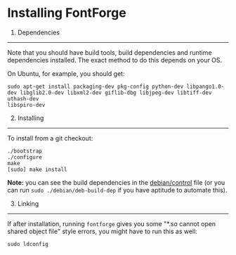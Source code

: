 Installing FontForge
====================

1. Dependencies
---------------

Note that you should have build tools, build dependencies
and runtime dependencies installed. The exact method to do this
depends on your OS.

On Ubuntu, for example, you should get:

```
sudo apt-get install packaging-dev pkg-config python-dev libpango1.0-dev libglib2.0-dev libxml2-dev giflib-dbg libjpeg-dev libtiff-dev uthash-dev
libspiro-dev
```

2. Installing
-------------

To install from a git checkout:

```
./bootstrap
./configure
make
[sudo] make install
```

**Note:** you can see the build dependencies in the
[debian/control](https://github.com/fontforge/fontforge/blob/master/debian/control)
file (or you can run `sudo ./debian/deb-build-dep` if you have aptitude to automate
this).

3. Linking
----------

If after installation, running `fontforge` gives you some
"*.so cannot open shared object file" style errors, you
might have to run this as well:

```
sudo ldconfig
```
